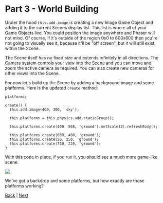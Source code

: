 # Part 3 - World Building

Under the hood `this.add.image` is creating a new Image Game Object and adding it to the current Scenes display list. This list is where all of your Game Objects live. You could position the image anywhere and Phaser will not mind. Of course, if it's outside of the region 0x0 to 800x600 then you're not going to visually see it, because it'll be "off screen", but it will still exist within the Scene.

The Scene itself has no fixed size and extends infinitely in all directions. The Camera system controls your view into the Scene and you can move and zoom the active camera as required. You can also create new cameras for other views into the Scene.

For now let's build up the Scene by adding a background image and some platforms. Here is the updated `create` method:

```
platforms;

create() {
  this.add.image(400, 300, 'sky');

  this.platforms = this.physics.add.staticGroup();

  this.platforms.create(400, 568, 'ground').setScale(2).refreshBody();

  this.platforms.create(600, 400, 'ground');
  this.platforms.create(50, 250, 'ground');
  this.platforms.create(750, 220, 'ground');
}
```

With this code in place, if you run it, you should see a much more game-like scene:

![](https://phaser.io/content/tutorials/making-your-first-phaser-3-game/part4.png)

We've got a backdrop and some platforms, but how exactly are those platforms working?

[Back](part-2.md) | [Next](part-4.md)